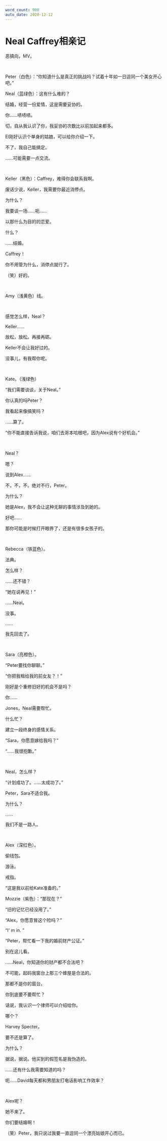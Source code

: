 ```yaml
---
word_count: 900
auto_date: 2020-12-12
---
```


# Neal Caffrey相亲记

恶搞向，MV。

<br>

Peter（白色）：“你知道什么是真正的挑战吗？试着十年如一日逗同一个美女开心吧。”

Neal（蓝绿色）：这有什么难的？

结婚，经营一份爱情，这是需要妥协的。

你……啧啧啧。

切，自从我认识了你，我妥协的次数比以前加起来都多。

El刚好认识个单身的姑娘，可以给你介绍一下。

不了，我自己能搞定。

……可能需要一点交流。

<br>

Keller（黑色）：Caffrey，难得你会联系我啊。

废话少说，Keller，我需要你最近消停点。

为什么？

我要谈一场……呃……

以那什么为目的的恋爱。

什么？

……结婚。

Caffrey！

你不用管为什么，消停点就行了。

（笑）好的。

<br>

Amy（浅黄色）线。

<br>

感觉怎么样，Neal？

Keller……

放松，放松。再接再砺。

Keller不会让我好过的。

没事儿，有我帮你呢。

<br>

Kate。（浅绿色）

“我们需要谈谈，关于Neal。”

你认真的吗Peter？

我看起来像搞笑吗？

……算了。

“你不能直接告诉我说，咱们去哥本哈根吧，因为Alex说有个好机会。”

<br>

Neal？

嗯？

说到Alex……

不，不，不。绝对不行，Peter。

为什么？

她是Alex，我不会让这种无聊的事情涉及到她的。

好吧……

那你可能是时候打开眼界了，还是有很多女孩子的。

<br>

Rebecca（铁蓝色）。

法典。

怎么样？

……还不错？

“她在说再见！”

……Neal。

没事。

……

我先回去了。

<br>

Sara（亮橙色）。

“Peter要找你聊聊。”

“你把我租给我的前女友？！”

刚好是个重修旧好的机会不是吗？

你……

Jones，Neal需要帮忙。

什么忙？

建立一段终身的感情关系。

“Sara，你愿意嫁给我吗？”

“……我很抱歉。”

<br>

Neal，怎么样？

“计划成功了。……太成功了。”

Peter，Sara不适合我。

为什么？

……

我们不是一路人。

<br>

Alex（深红色）。

偷钱包。

游泳。

戒指。

“这是我以前给Kate准备的。”

Mozzie（紫色）：“那现在？”

“旧的记忆已经没用了。”

“Alex，你愿意冒这个险吗？”

“I' m in. ”

“Peter，帮忙看一下我的婚前财产公证。”

别在这儿看。

……Neal，你知道你的财产都不合法吧？

不可能，起码我窗台上那三个蜂屋是合法的。

那都不是你的窗台。

你到底要不要帮忙？

话说，我认识一个律师可以介绍给你。

哪个？

Harvey Specter。

要不还是算了。

为什么？

据说，据说。他买到的假签名是我伪造的。

……还有什么我需要知道的吗？

呃……David每天都和男朋友打电话影响工作效率？

<br>

Alex呢？

她不来了。

你们要结婚啊！

（笑）Peter，我只说过我要一直逗同一个漂亮姑娘开心而已。

